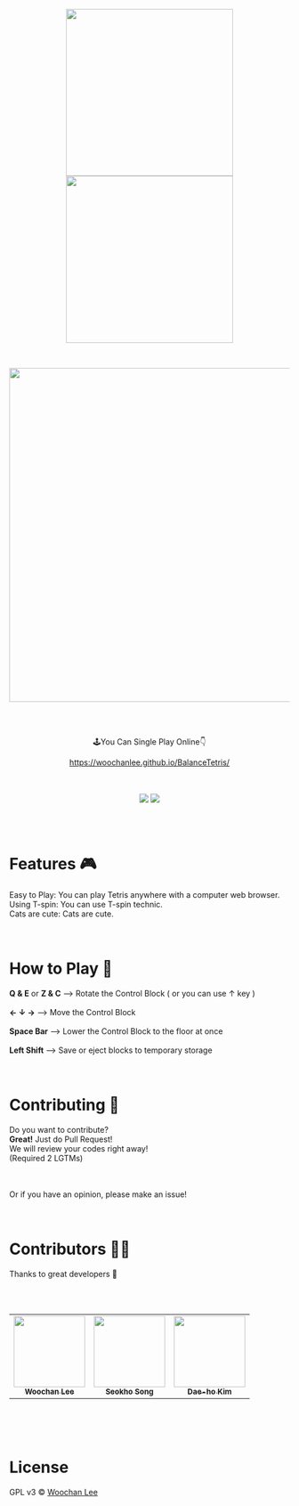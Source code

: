 <div>
    <p align="center">
    <a href="https://github.com/WoochanLee/BalanceTetris">
        <img src="https://github.com/WoochanLee/BalanceTetris/blob/master/res/young.png?raw=true" height="300" />
        <img src="https://github.com/WoochanLee/BalanceTetris/blob/master/res/chan.png?raw=true" height="300" />
    </a>
    </p>
    <br>
    <p align="center">
        <img src="https://github.com/WoochanLee/BalanceTetris/blob/master/res/logo.png?raw=true" width="600"/>
    </p>
    <br>
    <br>
    <p align="center">🕹️You Can Single Play Online👇</p>
    <div align="center">
        <a href="https://woochanlee.github.io/BalanceTetris/">
            <u>https://woochanlee.github.io/BalanceTetris/</u>
        </a>
    </div>
    <br>
    <br>
    <p align="center">
        <img src="https://img.shields.io/badge/license-GPL%20v3-red.svg">
        <img src="https://img.shields.io/badge/release-alpha-blue.svg">
    <br />
</div>
<br>
<br>

# Features 🎮

Easy to Play: You can play Tetris anywhere with a computer web browser.
<br>
Using T-spin: You can use T-spin technic.
<br>
Cats are cute: Cats are cute.
<br>
<br>
<br>

# How to Play 💁

<b>Q & E</b> or <b>Z & C</b> --> Rotate the Control Block ( or you can use ↑ key )
<br>
<br>
<b>← ↓ →</b> --> Move the Control Block
<br>
<br>
<b>Space Bar</b> --> Lower the Control Block to the floor at once
<br>
<br>
<b>Left Shift</b> --> Save or eject blocks to temporary storage
<br>
<br>
<br>

# Contributing 🙋

Do you want to contribute?
<br>
<b>Great!</b> Just do Pull Request!
<br>
We will review your codes right away!
<br>
(Required 2 LGTMs)

<br>
<br>
Or if you have an opinion, please make an issue!
<br>
<br>
<br>

# Contributors 🧑‍💻

Thanks to great developers 🎉

<table>
  <tr>
    <td align="center">
        <a href="https://github.com/WoochanLee">
            <img src="https://avatars.githubusercontent.com/u/25609385?s=460&u=04132be68a45c44644cef3432e36a7771f640711&v=4??s=128" height="128px"/>
            <br />
            <sub>
                <b>Woochan Lee</b>
            </sub>
        </a>
    </td>
    <br />
    <td align="center">
        <a href="https://github.com/DevSDK">
            <img src="https://avatars.githubusercontent.com/u/18409763?s=460&u=575f88f1cdc9d6176aceb4b2a56217c4ff107fe1&v=4?s=128" height="128px"/>
            <br />
            <sub>
                <b>Seokho Song</b>
            </sub>
        </a>
    </td>
    <br />
    <td align="center">
        <a href="https://github.com/oh3vci">
            <img src="https://avatars.githubusercontent.com/u/20278777?s=460&u=1ba3da77f8f0d6bf12ba645a85805e4fe09dbeb2&v=4?s=64" height="128px"/>
            <br />
            <sub>
                <b>Dae-ho Kim</b>
            </sub>
        </a>
        <br />
    </td>
  </tr>
</table>
<br>
<br>
<br>

# License

GPL v3 © [Woochan Lee](https://github.com/WoochanLee)
